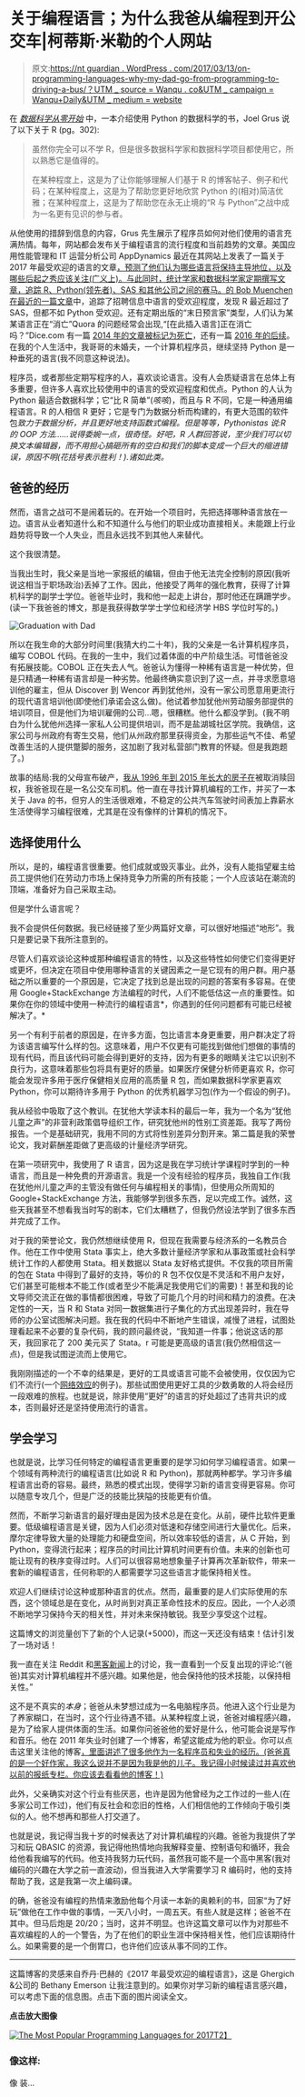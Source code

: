 # 关于编程语言；为什么我爸从编程到开公交车|柯蒂斯·米勒的个人网站

> 原文:[https://nt guardian . WordPress . com/2017/03/13/on-programming-languages-why-my-dad-go-from-programming-to-driving-a-bus/？UTM _ source = Wanqu . co&UTM _ campaign = Wanqu+Daily&UTM _ medium = website](https://ntguardian.wordpress.com/2017/03/13/on-programming-languages-why-my-dad-went-from-programming-to-driving-a-bus/?utm_source=wanqu.co&utm_campaign=Wanqu+Daily&utm_medium=website)

在 [*数据科学从零开始*](http://shop.oreilly.com/product/0636920033400.do) 中，一本介绍使用 Python 的数据科学的书，Joel Grus 说了以下关于 R (pg。302):

> 虽然你完全可以不学 R，但是很多数据科学家和数据科学项目都使用它，所以熟悉它是值得的。
> 
> 在某种程度上，这是为了让你能够理解人们基于 R 的博客帖子、例子和代码；在某种程度上，这是为了帮助您更好地欣赏 Python 的(相对)简洁优雅；在某种程度上，这是为了帮助您在永无止境的“R 与 Python”之战中成为一名更有见识的参与者。

从他使用的措辞到信息的内容，Grus 先生展示了程序员如何对他们使用的语言充满热情。每年，网站都会发布关于编程语言的流行程度和当前趋势的文章。美国应用性能管理和 IT 运营分析公司 AppDynamics 最近在其网站上发表了一篇关于 2017 年最受欢迎的语言的文章[，预测了他们认为哪些语言将保持主导地位，以及哪些后起之秀应该关注(广义上)。与此同时，统计学家和数据科学家定期撰写文章，追踪 R、Python(领先者)、SAS 和其他公司之间的赛马。](https://blog.appdynamics.com/engineering/the-most-popular-programming-languages-for-2017/)[的 Bob Muenchen 在最近的一篇文章](http://r4stats.com/2017/02/28/r-passes-sas/)中，追踪了招聘信息中语言的受欢迎程度，发现 R 最近超过了 SAS，但都不如 Python 受欢迎。还有定期出版的“末日预言家”类型，人们认为某某语言正在“消亡”Quora 的问题经常会出现,“[在此插入语言]正在消亡吗？”Dice.com 有一篇 [2014 年的文章被标记为死亡](http://insights.dice.com/2014/10/09/5-programming-languages-marked-for-death/)，还有一篇 [2016 年的后续](http://insights.dice.com/2016/03/01/5-programming-languages-not-quite-dead-yet/)。在我的个人生活中，我哥哥的未婚夫，一个计算机程序员，继续坚持 Python 是一种垂死的语言(我不同意这种说法)。

程序员，或者那些定期写程序的人，喜欢谈论语言。没有人会质疑语言在总体上有多重要，但许多人喜欢比较使用中的语言的受欢迎程度和优点。Python 的人认为 Python 最适合数据科学；它“比 R 简单”(*咳咳*)，而且与 R 不同，它是一种通用编程语言。R 的人相信 R 更好；它是专门为数据分析而构建的，有更大范围的软件包*致力于数据分析，并且更好地支持函数式编程。但是等等，Pythonistas 说:R 的 OOP 方法……说得委婉一点，很奇怪。好吧，R 人群回答说，至少我们可以切换文本编辑器，而不用担心搞砸所有的空白和我们的脚本变成一个巨大的缩进错误，原因不明(花括号表示胜利！).诸如此类。*

## 爸爸的经历

然而，语言之战可不是闹着玩的。在开始一个项目时，先把选择哪种语言放在一边。语言从业者知道什么和不知道什么与他们的职业成功直接相关。未能跟上行业趋势将导致一个人失业，而且永远找不到其他人来替代。

这个我很清楚。

当我出生时，我父亲是当地一家报纸的编辑，但由于他无法完全控制的原因(我听说这相当于职场政治)丢掉了工作。因此，他接受了两年的强化教育，获得了计算机科学的副学士学位。爸爸毕业时，我和他一起走上讲台，那时他还在蹒跚学步。(读一下我爸爸的博文，那是我获得数学学士学位和经济学 HBS 学位时写的。)

![Graduation with Dad](../Images/89e0ea0c962c5f3815a3c8af0871c3a4.png)

所以在我生命的大部分时间里(我猜大约二十年)，我的父亲是一名计算机程序员，编写 COBOL 代码。在我的一生中，我们过着体面的中产阶级生活。可惜爸爸没有拓展技能。COBOL 正在失去人气。爸爸认为懂得一种稀有语言是一种优势，但是只精通一种稀有语言却是一种劣势。他最终确实意识到了这一点，并寻求愿意培训他的雇主，但从 Discover 到 Wencor 再到犹他州，没有一家公司愿意用更流行的现代语言培训他(即使他们承诺会这么做)。他试着参加犹他州劳动服务部提供的培训项目，但是他们为培训雇佣的公司…嗯，很糟糕。他什么都没学到。(我不明白为什么犹他州选择一家私人公司提供培训，而不是盐湖城社区学院。我确信，这家公司与州政府有寄生交易，他们从州政府那里获得资金，为那些运气不佳、希望改善生活的人提供蹩脚的服务，这加剧了我对私营部门教育的怀疑。但是我跑题了。)

故事的结局:我的父母宣布破产，[我从 1996 年到 2015 年长大的房子在](https://viewfrommiddleclass.wordpress.com/2015/12/14/finding-a-place-to-call-home-needing-some-time-to-relax/)被取消赎回权，我爸爸现在是一名公交车司机。他一直在寻找计算机编程的工作，并买了一本关于 Java 的书，但穷人的生活很艰难，不稳定的公共汽车驾驶时间表加上靠薪水生活使得学习编程很难，尤其是在没有像样的计算机的情况下。

## 选择使用什么

所以，是的，编程语言很重要。他们成就或毁灭事业。此外，没有人能指望雇主给员工提供他们在劳动力市场上保持竞争力所需的所有技能；一个人应该站在潮流的顶端，准备好为自己采取主动。

但是学什么语言呢？

我不会提供任何数据。我已经链接了至少两篇好文章，可以很好地描述“地形”。我只是要记录下我所注意到的。

尽管人们喜欢谈论这种或那种编程语言的特性，以及这些特性如何使它们变得更好或更坏，但决定在项目中使用哪种语言的关键因素之一是它现有的用户群。用户基础之所以重要的一个原因是，它决定了找到总是出现的问题的答案有多容易。在使用 Google+StackExchange 方法编程的时代，人们不能低估这一点的重要性。如果你在你的领域中使用一种流行的编程语言*，你遇到的任何问题都有可能已经被解决了。*

另一个有利于前者的原因是，在许多方面，包比语言本身更重要，用户群决定了将为该语言编写什么样的包。这意味着，用户不仅更有可能找到做他们想做的事情的现有代码，而且该代码可能会得到更好的支持，因为有更多的眼睛关注它以识别不良行为，这意味着那些包将具有更好的质量。如果医疗保健分析师更喜欢 R，你可能会发现许多用于医疗保健相关应用的高质量 R 包，而如果数据科学家更喜欢 Python，你可以期待许多用于 Python 的优秀机器学习包(作为一个假设的例子)。

我从经验中吸取了这个教训。在犹他大学读本科的最后一年，我为一个名为“犹他儿童之声”的非营利政策倡导组织工作，研究犹他州的性别工资差距。我写了两份报告。一个是基础研究，我用不同的方式将性别差异分割开来。第二篇是我的荣誉论文，我对薪酬差距做了更高级的计量经济学研究。

在第一项研究中，我使用了 R 语言，因为这是我在学习统计学课程时学到的一种语言，而且是一种免费的开源语言。我是一个没有经验的程序员，我独自工作(我在犹他州儿童之声的主管没有做任何与编程相关的事情)，但使用众所周知的 Google+StackExchange 方法，我能够学到很多东西，足以完成工作。诚然，这些天我甚至不想看我当时写的剧本，它们太糟糕了，但我仍然设法学到了很多东西并完成了工作。

对于我的荣誉论文，我仍然想继续使用 R，但现在我需要与经济系的一名教员合作。他在工作中使用 Stata 事实上，绝大多数计量经济学家和从事政策或社会科学统计工作的人都使用 Stata。相关数据以 Stata 友好格式提供。不仅我的项目所需的包在 Stata 中得到了最好的支持，等价的 R 包不仅仅是不灵活和不用户友好，它们甚至可能根本不能工作(或者至少不能满足我使用它们的需要)！甚至和我的论文导师交流正在做的事情都很困难，导致了可能几个月的时间和精力的浪费。在决定性的一天，当 R 和 Stata 对同一数据集进行子集化的方式出现差异时，我在导师的办公室试图解决问题。我在我的代码中不断地产生错误，减慢了进程，试图处理看起来不必要的复杂代码，我的顾问最终说，“我知道一件事；他说这话的那天，我回家花了 200 美元买了 Stata。r 可能是更高级的语言(我仍然相信这一点)，但是我试图逆流而上使用它。

我刚刚描述的一个不幸的结果是，更好的工具或语言可能不会被使用，仅仅因为它们不流行(一个[网络效应](https://en.wikipedia.org/wiki/Network_effect)的例子)。那些试图使用更好工具的少数勇敢的人将会经历一段艰难的旅程。也就是说，除非使用“更好”的语言的好处超过了违背共识的成本，否则最好还是坚持使用流行的语言。

## 学会学习

也就是说，比学习任何特定的编程语言更重要的是学习如何学习编程语言。如果一个领域有两种流行的编程语言(比如说 R 和 Python)，那就两种都学。学习许多编程语言出奇的容易。最终，熟悉的模式出现，使得学习新的语言变得更容易。你可以随意专攻几个，但是广泛的技能比狭隘的技能更有价值。

然而，不断学习新语言的最好理由是因为技术总是在变化。从前，硬件比软件更重要。低级编程语言是关键，因为人们必须对低速和存储空间进行大量优化。后来，摩尔定律导致大量的处理能力和硬盘空间，所以效率较低的语言，从 C 开始，到 Python，变得流行起来；程序员的时间比计算机时间更有价值。未来的创新也可能让现有的秩序变得过时。人们可以很容易地想象量子计算再次革新软件，带来一套新的编程语言，任何称职的人都需要学习这些语言才能保持相关性。

欢迎人们继续讨论这种或那种语言的优点。然而，最重要的是人们实际使用的东西，这个领域总是在变化，从时尚到对真正革命性技术的反应。因此，一个人必须不断地学习保持今天的相关性，并对未来保持敏锐。我至少享受这个过程。

这篇博文的浏览量创下了新的个人记录(+5000)，而这一天还没有结束！估计引发了一场对话！

我一直在关注 Reddit 和[黑客新闻](https://news.ycombinator.com/news)上的讨论，我一直看到一个反复出现的评论:“(爸爸)其实对计算机编程并不感兴趣。如果他是，他会保持他的技术技能，以保持相关性。”

这不是不真实的*本身*；爸爸从未梦想过成为一名电脑程序员。他进入这个行业是为了养家糊口，在当时，这个行业待遇不错。从某种程度上说，爸爸对编程感兴趣，是为了给家人提供体面的生活。如果你问爸爸他的爱好是什么，他可能会说是写作和音乐。他在 2011 年失业时创建了一个博客，希望这能成为他的职业。你可以点击这里关注他的博客[，里面讲述了很多他作为一名程序员和失业的经历。(爸爸真的是一个好作家，我这么说并不是因为我是他的儿子。我记得小时候读过并喜欢他以前的报纸专栏。你应该去看看他的博客！)](https://viewfrommiddleclass.wordpress.com/)

此外，父亲确实对这个行业有些厌恶，也许是因为他曾经为之工作过的一些人(在多家公司工作过)，他们有反社会和恋旧的性格，人们相信他的工作倾向于吸引类似的人。他不想再和那些人打交道了。

也就是说，我记得当我十岁的时候表达了对计算机编程的兴趣。爸爸为我提供了学习和玩 QBASIC 的资源，我记得他热情地向我解释变量、控制语句和循环，我会给他看我编写的代码。他支持我努力玩代码，虽然我可能不是一个高中黑客(我对编码的兴趣在大学之前一直波动)，但当我进入大学需要学习 R 编码时，他的支持帮助了我，这是我第一次上编码课。

的确，爸爸没有编程的热情来激励他每个月读一本新的奥赖利的书，回家“为了好玩”做他在工作中做的事情，一天八小时，一周五天。有些人就是这样；爸爸不在其中。但马后炮是 20/20；当时，这并不明显。也许这篇文章可以作为对那些不喜欢编程的人的一个警告，为了在他们的职业生涯中保持相关性，他们应该期待什么。如果需要的是一个倒胃口，也许他们应该从事不同的工作。

* * *

这篇博客的灵感来自乔丹·巴赫的《2017 年最受欢迎的编程语言》，这是 Ghergich &公司的 Bethany Emerson 让我注意到的。如果你对学习新的编程语言感兴趣，可以考虑下面的信息图。点击下面的图片阅读全文。

**点击放大图像**

[![The Most Popular Programming Languages for 2017](../Images/707b77a3ea99718b365851f0f3bc4a61.png)T2】](https://blog.appdynamics.com/engineering/the-most-popular-programming-languages-for-2017/)

### 像这样:

像 装...